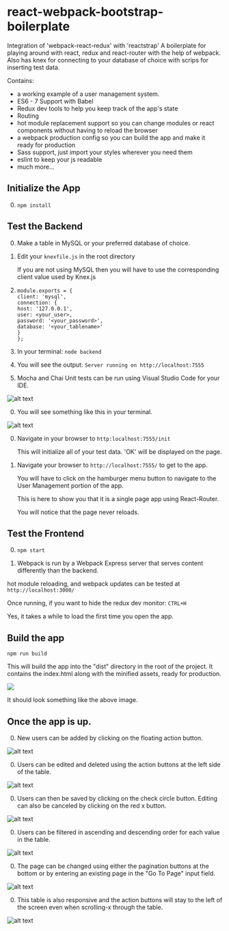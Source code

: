 
# react-webpack-bootstrap-boilerplate
Integration of 'webpack-react-redux' with 'reactstrap'
A boilerplate for playing around with react, redux and react-router with the help of webpack.
Also has knex for connecting to your database of choice with scrips for inserting test data.

Contains: 

* a working example of a user management system.
* ES6 - 7 Support with Babel
* Redux dev tools to help you keep track of the app's state
* Routing
* hot module replacement support so you can change modules or react components without having to reload the browser
* a webpack production config so you can build the app and make it ready for production
* Sass support, just import your styles wherever you need them
* eslint to keep your js readable
* much more...


## Initialize the App

0. ```npm install```

## Test the Backend

0. Make a table in MySQL or your preferred database of choice.

0. Edit your `knexfile.js` in the root directory

    If you are not using MySQL then you will have to use the corresponding client value used by Knex.js

0. `module.exports = {`  
    `client: 'mysql',`  
    `connection: {`  
        `host: '127.0.0.1',`  
        `user: <your_user>,`  
        `password: '<your_password>',`  
        `database: '<your_tablename>'`  
    `}`  
`};`  

0. In your terminal:
    ```node backend```

0. You will see the output:
    ```Server running on http://localhost:7555```

0. Mocha and Chai Unit tests can be run using Visual Studio Code for your IDE.

![alt text](https://github.com/syntacticsolutions/react-webpack-bootstrap-boilerplate/blob/master/example_images/mochaChai.png)

0. You will see something like this in your terminal.

![alt text](https://github.com/syntacticsolutions/react-webpack-bootstrap-boilerplate/blob/master/example_images/testResults.png)

0. Navigate in your browser to `http:localhost:7555/init`

    This will initialize all of your test data. 'OK' will be displayed on the page.

0. Navigate your browser to `http://localhost:7555/` to get to the app.

    You will have to click on the hamburger menu button to navigate to the User Management portion of the app.

    This is here to show you that it is a single page app using React-Router.

    You will notice that the page never reloads.


## Test the Frontend

0. ```npm start```

0. Webpack is run by a Webpack Express server that serves content differently than the backend.

hot module reloading, and webpack updates can be tested at `http://localhost:3000/`

Once running, if you want to hide the redux dev monitor: ```CTRL+H```

Yes, it takes a while to load the first time you open the app.

## Build the app
```npm run build```

This will build the app into the "dist" directory in the root of the project. It contains the index.html along with the minified assets, ready for production.

![](http://i.imgur.com/uUg2A3S.png)

It should look something like the above image.


## Once the app is up.

0. New users can be added by clicking on the floating action button.

![alt text](https://github.com/syntacticsolutions/react-webpack-bootstrap-boilerplate/blob/master/example_images/addusers.png)

0. Users can be edited and deleted using the action buttons at the left side of the table.

![alt text](https://github.com/syntacticsolutions/react-webpack-bootstrap-boilerplate/blob/master/example_images/editUsers.png)

0. Users can then be saved by clicking on the check circle button. Editing can also be canceled by clicking on the red x button.

![alt text](https://github.com/syntacticsolutions/react-webpack-bootstrap-boilerplate/blob/master/example_images/editUserFields.png)

0. Users can be filtered in ascending and descending order for each value in the table.

![alt text](https://github.com/syntacticsolutions/react-webpack-bootstrap-boilerplate/blob/master/example_images/filterUsers.png)

0. The page can be changed using either the pagination buttons at the bottom or by entering an existing page in the "Go To Page" input field.

![alt text](https://github.com/syntacticsolutions/react-webpack-bootstrap-boilerplate/blob/master/example_images/changePage.png)

0. This table is also responsive and the action buttons will stay to the left of the screen even when scrolling-x through the table.

![alt text](https://github.com/syntacticsolutions/react-webpack-bootstrap-boilerplate/blob/master/example_images/responsive.png)






